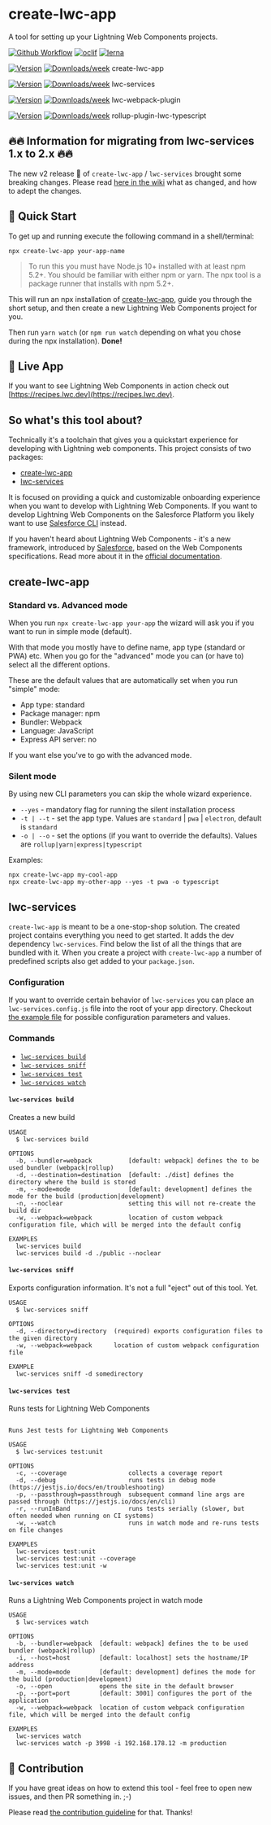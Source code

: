 # create-lwc-app

A tool for setting up your Lightning Web Components projects.

[![Github Workflow](https://github.com/muenzpraeger/create-lwc-app/workflows/create-lwc-app%20build/badge.svg?branch=main)](https://github.com/muenzpraeger/create-lwc-app/actions)
[![oclif](https://img.shields.io/badge/cli-oclif-brightgreen.svg)](https://oclif.io)
[![lerna](https://img.shields.io/badge/maintained%20with-lerna-cc00ff.svg)](https://lerna.js.org/)

[![Version](https://img.shields.io/npm/v/create-lwc-app.svg)](https://npmjs.org/package/create-lwc-app) [![Downloads/week](https://img.shields.io/npm/dw/create-lwc-app.svg)](https://npmjs.org/package/create-lwc-app) create-lwc-app

[![Version](https://img.shields.io/npm/v/lwc-services.svg)](https://npmjs.org/package/lwc-services) [![Downloads/week](https://img.shields.io/npm/dw/lwc-services.svg)](https://npmjs.org/package/lwc-services) lwc-services

[![Version](https://img.shields.io/npm/v/lwc-webpack-plugin.svg)](https://npmjs.org/package/lwc-webpack-plugin) [![Downloads/week](https://img.shields.io/npm/dw/lwc-webpack-plugin.svg)](https://npmjs.org/package/lwc-webpack-plugin) lwc-webpack-plugin

[![Version](https://img.shields.io/npm/v/rollup-plugin-lwc-typescript.svg)](https://npmjs.org/package/rollup-plugin-lwc-typescript) [![Downloads/week](https://img.shields.io/npm/dw/rollup-plugin-lwc-typescript.svg)](https://npmjs.org/package/rollup-plugin-lwc-typescript) rollup-plugin-lwc-typescript

## 🔥🔥 Information for migrating from lwc-services 1.x to 2.x 🔥🔥

The new v2 release 🎉 of `create-lwc-app` / `lwc-services` brought some breaking changes. Please read [here in the wiki](https://github.com/muenzpraeger/create-lwc-app/wiki/Migration-info-v1-to-v2) what as changed, and how to adept the changes.

## 🚀 Quick Start

To get up and running execute the following command in a shell/terminal:

```
npx create-lwc-app your-app-name
```

> To run this you must have Node.js 10+ installed with at least npm 5.2+. You should be familiar with either npm or yarn. The npx tool is a package runner that installs with npm 5.2+.

This will run an npx installation of [create-lwc-app](./packages/create-lwc-app), guide you through the short setup, and then create a new Lightning Web Components project for you.

Then run `yarn watch` (or `npm run watch` depending on what you chose during the npx installation). **Done!**

## 🎁 Live App

If you want to see Lightning Web Components in action check out [https://recipes.lwc.dev](https://recipes.lwc.dev).

## So what's this tool about?

Technically it's a toolchain that gives you a quickstart experience for developing with Lightning web components. This project consists of two packages:

-   [create-lwc-app](./packages/create-lwc-app)
-   [lwc-services](./packages/lwc-services)

It is focused on providing a quick and customizable onboarding experience when you want to develop with Lightning Web Components. If you want to develop Lightning Web Components on the Salesforce Platform you likely want to use [Salesforce CLI](https://developer.salesforce.com/tools/sfdxcli) instead.

If you haven't heard about Lightning Web Components - it's a new framework, introduced by [Salesforce](https://www.salesforce.com/), based on the Web Components specifications. Read more about it in the [official documentation](https://lwc.dev).

## create-lwc-app

### Standard vs. Advanced mode

When you run `npx create-lwc-app your-app` the wizard will ask you if you want to run in simple mode (default).

With that mode you mostly have to define name, app type (standard or PWA) etc. When you go for the "advanced" mode you can (or have to) select all the different options.

These are the default values that are automatically set when you run "simple" mode:

-   App type: standard
-   Package manager: npm
-   Bundler: Webpack
-   Language: JavaScript
-   Express API server: no

If you want else you've to go with the advanced mode.

### Silent mode

By using new CLI parameters you can skip the whole wizard experience.

-   `--yes` - mandatory flag for running the silent installation process
-   `-t | --t` - set the app type. Values are `standard` | `pwa` | `electron`, default is `standard`
-   `-o | --o` - set the options (if you want to override the defaults). Values are `rollup|yarn|express|typescript`

Examples:

```
npx create-lwc-app my-cool-app
npx create-lwc-app my-other-app --yes -t pwa -o typescript
```

## lwc-services

`create-lwc-app` is meant to be a one-stop-shop solution. The created project contains everything you need to get started. It adds the dev dependency `lwc-services`. Find below the list of all the things that are bundled with it. When you create a project with `create-lwc-app` a number of predefined scripts also get added to your `package.json`.

### Configuration

If you want to override certain behavior of `lwc-services` you can place an `lwc-services.config.js` file into the root of your app directory. Checkout [the example file](./packages/lwc-services/example/lwc-services.config.js) for possible configuration parameters and values.

### Commands

-   [`lwc-services build`](#lwc-services-build)
-   [`lwc-services sniff`](#lwc-services-sniff)
-   [`lwc-services test`](#lwc-services-test)
-   [`lwc-services watch`](#lwc-services-watch)

#### `lwc-services build`

Creates a new build

```
USAGE
  $ lwc-services build

OPTIONS
  -b, --bundler=webpack          [default: webpack] defines the to be used bundler (webpack|rollup)
  -d, --destination=destination  [default: ./dist] defines the directory where the build is stored
  -m, --mode=mode                [default: development] defines the mode for the build (production|development)
  -n, --noclear                  setting this will not re-create the build dir
  -w, --webpack=webpack          location of custom webpack configuration file, which will be merged into the default config

EXAMPLES
  lwc-services build
  lwc-services build -d ./public --noclear
```

#### `lwc-services sniff`

Exports configuration information. It's not a full "eject" out of this tool. Yet.

```
USAGE
  $ lwc-services sniff

OPTIONS
  -d, --directory=directory  (required) exports configuration files to the given directory
  -w, --webpack=webpack      location of custom webpack configuration file

EXAMPLE
  lwc-services sniff -d somedirectory
```

#### `lwc-services test`

Runs tests for Lightning Web Components

```

Runs Jest tests for Lightning Web Components

USAGE
  $ lwc-services test:unit

OPTIONS
  -c, --coverage                 collects a coverage report
  -d, --debug                    runs tests in debug mode (https://jestjs.io/docs/en/troubleshooting)
  -p, --passthrough=passthrough  subsequent command line args are passed through (https://jestjs.io/docs/en/cli)
  -r, --runInBand                runs tests serially (slower, but often needed when running on CI systems)
  -w, --watch                    runs in watch mode and re-runs tests on file changes

EXAMPLES
  lwc-services test:unit
  lwc-services test:unit --coverage
  lwc-services test:unit -w
```

#### `lwc-services watch`

Runs a Lightning Web Components project in watch mode

```
USAGE
  $ lwc-services watch

OPTIONS
  -b, --bundler=webpack  [default: webpack] defines the to be used bundler (webpack|rollup)
  -i, --host=host        [default: localhost] sets the hostname/IP address
  -m, --mode=mode        [default: development] defines the mode for the build (production|development)
  -o, --open             opens the site in the default browser
  -p, --port=port        [default: 3001] configures the port of the application
  -w, --webpack=webpack  location of custom webpack configuration file, which will be merged into the default config

EXAMPLES
  lwc-services watch
  lwc-services watch -p 3998 -i 192.168.178.12 -m production
```

## 🖖 Contribution

If you have great ideas on how to extend this tool - feel free to open new issues, and then PR something in. ;-)

Please read [the contribution guideline](./CONTRIBUTION.md) for that. Thanks!
